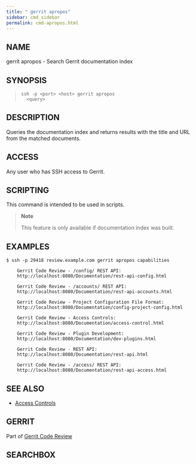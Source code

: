 ```yaml
---
title: " gerrit apropos"
sidebar: cmd_sidebar
permalink: cmd-apropos.html
---
```

## NAME

gerrit apropos - Search Gerrit documentation index

## SYNOPSIS

> 
> 
>     ssh -p <port> <host> gerrit apropos
>       <query>

## DESCRIPTION

Queries the documentation index and returns results with the title and
URL from the matched documents.

## ACCESS

Any user who has SSH access to Gerrit.

## SCRIPTING

This command is intended to be used in scripts.

> **Note**
> 
> This feature is only available if documentation index was built.

## EXAMPLES

    $ ssh -p 29418 review.example.com gerrit apropos capabilities
    
        Gerrit Code Review - /config/ REST API:
        http://localhost:8080/Documentation/rest-api-config.html
    
        Gerrit Code Review - /accounts/ REST API:
        http://localhost:8080/Documentation/rest-api-accounts.html
    
        Gerrit Code Review - Project Configuration File Format:
        http://localhost:8080/Documentation/config-project-config.html
    
        Gerrit Code Review - Access Controls:
        http://localhost:8080/Documentation/access-control.html
    
        Gerrit Code Review - Plugin Development:
        http://localhost:8080/Documentation/dev-plugins.html
    
        Gerrit Code Review - REST API:
        http://localhost:8080/Documentation/rest-api.html
    
        Gerrit Code Review - /access/ REST API:
        http://localhost:8080/Documentation/rest-api-access.html

## SEE ALSO

  - [Access Controls](access-control.html)

## GERRIT

Part of [Gerrit Code Review](index.html)

## SEARCHBOX


